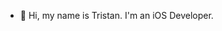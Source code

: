 - 👋 Hi, my name is Tristan. I'm an iOS Developer. 

<!---
shimanopower/shimanopower is a ✨ special ✨ repository because its `README.md` (this file) appears on your GitHub profile.
You can click the Preview link to take a look at your changes.
--->
